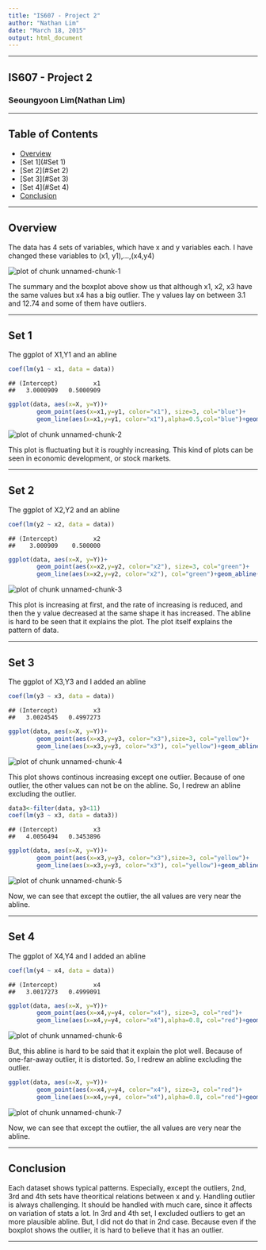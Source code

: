 ```yaml
---
title: "IS607 - Project 2"
author: "Nathan Lim"
date: "March 18, 2015"
output: html_document
---
```


* * *
## IS607 - Project 2
### Seoungyoon Lim(Nathan Lim)

* * *

## Table of Contents
* [Overview](#Overview)
* [Set 1](#Set 1)
* [Set 2](#Set 2)
* [Set 3](#Set 3)
* [Set 4](#Set 4)
* [Conclusion](#Conclusion)

* * *

## <a name="Overview"></a>Overview

The data has 4 sets of variables, which have x and y variables each. I have changed these variables to (x1, y1),...,(x4,y4)

![plot of chunk unnamed-chunk-1](figure/unnamed-chunk-1-1.png) 

The summary and the boxplot above show us that although x1, x2, x3 have the same values but x4 has a big outlier. The y values lay on between 3.1 and 12.74 and some of them have outliers.



* * *

## <a name="Set 1"></a>Set 1

The ggplot of X1,Y1 and an abline

```r
coef(lm(y1 ~ x1, data = data))
```

```
## (Intercept)          x1 
##   3.0000909   0.5000909
```

```r
ggplot(data, aes(x=X, y=Y))+
        geom_point(aes(x=x1,y=y1, color="x1"), size=3, col="blue")+
        geom_line(aes(x=x1,y=y1, color="x1"),alpha=0.5,col="blue")+geom_abline(intercept=3.0, slope=0.5, color="red", alpha=0.5)
```

![plot of chunk unnamed-chunk-2](figure/unnamed-chunk-2-1.png) 

This plot is fluctuating but it is roughly increasing. This kind of plots can be seen in economic development, or stock markets.

* * *


## <a name="Set 2"></a>Set 2
The ggplot of X2,Y2 and an abline

```r
coef(lm(y2 ~ x2, data = data))
```

```
## (Intercept)          x2 
##    3.000909    0.500000
```

```r
ggplot(data, aes(x=X, y=Y))+
        geom_point(aes(x=x2,y=y2, color="x2"), size=3, col="green")+
        geom_line(aes(x=x2,y=y2, color="x2"), col="green")+geom_abline(intercept=3.0, slope=0.5, color="red", alpha=0.5)
```

![plot of chunk unnamed-chunk-3](figure/unnamed-chunk-3-1.png) 

This plot is increasing at first, and the rate of increasing is reduced, and then the y value decreased at the same shape it has increased.
The abline is hard to be seen that it explains the plot. The plot itself explains the pattern of data.

* * *


## <a name="Set 3"></a>Set 3
The ggplot of X3,Y3 and I added an abline

```r
coef(lm(y3 ~ x3, data = data))
```

```
## (Intercept)          x3 
##   3.0024545   0.4997273
```

```r
ggplot(data, aes(x=X, y=Y))+
        geom_point(aes(x=x3,y=y3, color="x3"),size=3, col="yellow")+
        geom_line(aes(x=x3,y=y3, color="x3"), col="yellow")+geom_abline(intercept=3.0, slope=0.5, color="red", alpha=0.5)
```

![plot of chunk unnamed-chunk-4](figure/unnamed-chunk-4-1.png) 

This plot shows continous increasing except one outlier. Because of one outlier, the other values can not be on the abline. So, I redrew an abline excluding the outlier.


```r
data3<-filter(data, y3<11)
coef(lm(y3 ~ x3, data = data3))
```

```
## (Intercept)          x3 
##   4.0056494   0.3453896
```

```r
ggplot(data, aes(x=X, y=Y))+
        geom_point(aes(x=x3,y=y3, color="x3"),size=3, col="yellow")+
        geom_line(aes(x=x3,y=y3, color="x3"), col="yellow")+geom_abline(intercept=4.0, slope=0.3453, color="red", alpha=0.5)
```

![plot of chunk unnamed-chunk-5](figure/unnamed-chunk-5-1.png) 

Now, we can see that except the outlier, the all values are very near the abline.

* * *


## <a name="Set 4"></a>Set 4
The ggplot of X4,Y4 and I added an abline

```r
coef(lm(y4 ~ x4, data = data))
```

```
## (Intercept)          x4 
##   3.0017273   0.4999091
```

```r
ggplot(data, aes(x=X, y=Y))+
        geom_point(aes(x=x4,y=y4, color="x4"), size=3, col="red")+
        geom_line(aes(x=x4,y=y4, color="x4"),alpha=0.8, col="red")+geom_abline(intercept=3.0, slope=0.5, color="blue", alpha=0.5)
```

![plot of chunk unnamed-chunk-6](figure/unnamed-chunk-6-1.png) 

But, this abline is hard to be said that it explain the plot well. Because of one-far-away outlier, it is distorted. So, I redrew an abline excluding the outlier.


```r
ggplot(data, aes(x=X, y=Y))+
        geom_point(aes(x=x4,y=y4, color="x4"), size=3, col="red")+
        geom_line(aes(x=x4,y=y4, color="x4"),alpha=0.8, col="red")+geom_vline(x=8, color="blue", alpha=0.5)
```

![plot of chunk unnamed-chunk-7](figure/unnamed-chunk-7-1.png) 

Now, we can see that except the outlier, the all values are very near the abline.

* * *

## <a name="Conclusion"></a>Conclusion

Each dataset shows typical patterns. Especially, except the outliers, 2nd, 3rd and 4th sets have theoritical relations between x and y. Handling outlier is always challenging. It should be handled with much care, since it affects on variation of stats a lot. In 3rd and 4th set, I excluded outliers to get an more plausible abline. But, I did not do that in 2nd case. Because even if the boxplot shows the outlier, it is hard to believe that it has an outlier.

* * *
